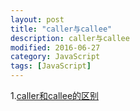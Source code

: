 ```yaml
---
layout: post
title: "caller与callee"
description: caller与callee
modified: 2016-06-27
category: JavaScript
tags: [JavaScript]
---
```


1.[caller和callee的区别](http://blog.csdn.net/laijieyao/article/details/43404953)

